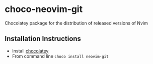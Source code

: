 # choco-neovim-git
Chocolatey package for the distribution of released versions of Nvim

## Installation Instructions
- Install [chocolatey](https://chocolatey.org/install)
- From command line `choco install neovim-git`

